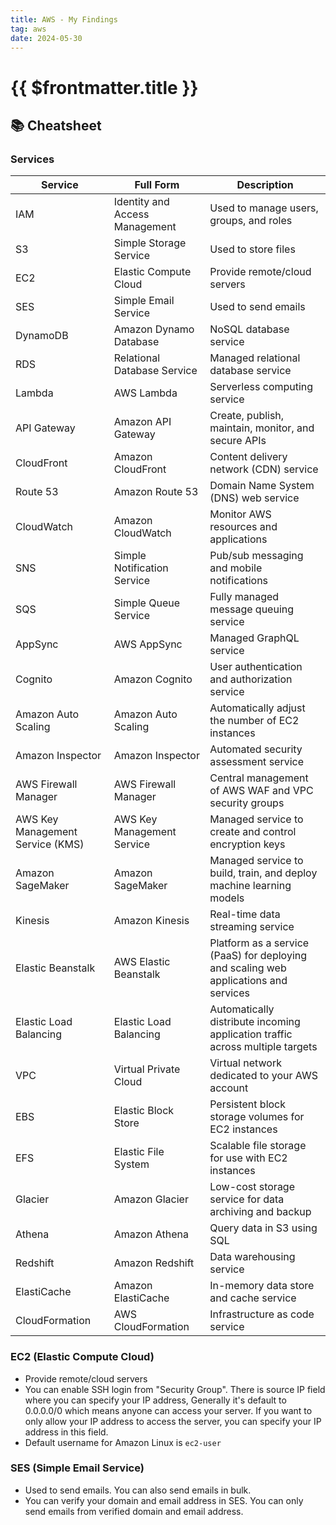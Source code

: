 ```yaml
---
title: AWS - My Findings
tag: aws
date: 2024-05-30
---
```


# {{ $frontmatter.title }}

## 📚 Cheatsheet

### Services

| Service | Full Form | Description |
| --- | --- | --- |
| IAM | Identity and Access Management | Used to manage users, groups, and roles |
| S3 | Simple Storage Service | Used to store files |
| EC2 | Elastic Compute Cloud | Provide remote/cloud servers |
| SES | Simple Email Service | Used to send emails |
| DynamoDB | Amazon Dynamo Database | NoSQL database service |
| RDS | Relational Database Service | Managed relational database service |
| Lambda | AWS Lambda | Serverless computing service |
| API Gateway | Amazon API Gateway | Create, publish, maintain, monitor, and secure APIs |
| CloudFront | Amazon CloudFront | Content delivery network (CDN) service |
| Route 53 | Amazon Route 53 | Domain Name System (DNS) web service |
| CloudWatch | Amazon CloudWatch | Monitor AWS resources and applications |
| SNS | Simple Notification Service | Pub/sub messaging and mobile notifications |
| SQS | Simple Queue Service | Fully managed message queuing service |
| AppSync | AWS AppSync | Managed GraphQL service |
| Cognito | Amazon Cognito | User authentication and authorization service |
| Amazon Auto Scaling | Amazon Auto Scaling | Automatically adjust the number of EC2 instances |
| Amazon Inspector | Amazon Inspector | Automated security assessment service |
| AWS Firewall Manager | AWS Firewall Manager | Central management of AWS WAF and VPC security groups |
| AWS Key Management Service (KMS) | AWS Key Management Service | Managed service to create and control encryption keys |
| Amazon SageMaker | Amazon SageMaker | Managed service to build, train, and deploy machine learning models |
| Kinesis | Amazon Kinesis | Real-time data streaming service |
| Elastic Beanstalk | AWS Elastic Beanstalk | Platform as a service (PaaS) for deploying and scaling web applications and services |
| Elastic Load Balancing | Elastic Load Balancing | Automatically distribute incoming application traffic across multiple targets |
| VPC | Virtual Private Cloud | Virtual network dedicated to your AWS account |
| EBS | Elastic Block Store | Persistent block storage volumes for EC2 instances |
| EFS | Elastic File System | Scalable file storage for use with EC2 instances |
| Glacier | Amazon Glacier | Low-cost storage service for data archiving and backup |
| Athena | Amazon Athena | Query data in S3 using SQL |
| Redshift | Amazon Redshift | Data warehousing service |
| ElastiCache | Amazon ElastiCache | In-memory data store and cache service |
| CloudFormation | AWS CloudFormation | Infrastructure as code service |

### EC2 (Elastic Compute Cloud)

- Provide remote/cloud servers
- You can enable SSH login from "Security Group". There is source IP field where you can specify your IP address, Generally it's default to 0.0.0.0/0 which means anyone can access your server. If you want to only allow your IP address to access the server, you can specify your IP address in this field.
- Default username for Amazon Linux is `ec2-user`

### SES (Simple Email Service)

- Used to send emails. You can also send emails in bulk.
- You can verify your domain and email address in SES. You can only send emails from verified domain and email address.

<!-- ## ✨ Tips -->

<!-- ## 📝 Snippets -->